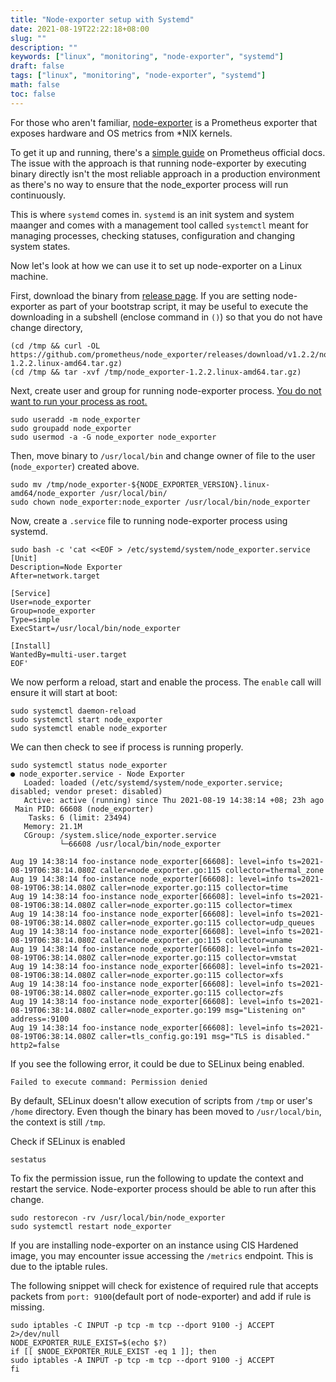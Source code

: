 ```yaml
---
title: "Node-exporter setup with Systemd"
date: 2021-08-19T22:22:18+08:00
slug: ""
description: ""
keywords: ["linux", "monitoring", "node-exporter", "systemd"]
draft: false
tags: ["linux", "monitoring", "node-exporter", "systemd"]
math: false
toc: false
---
```


For those who aren't familiar, [node-exporter](https://github.com/prometheus/node_exporter) is a Prometheus exporter that exposes hardware and OS metrics from *NIX kernels.

To get it up and running, there's a [simple guide](https://prometheus.io/docs/guides/node-exporter/) on Prometheus official docs. The issue with the approach is that running node-exporter by executing binary directly isn't the most reliable approach in a production environment as there's no way to ensure that the node_exporter process will run continuously.

This is where `systemd` comes in. `systemd` is an init system and system maanger and comes with a management tool called `systemctl` meant for managing processes, checking statuses, configuration and changing system states.

Now let's look at how we can use it to set up node-exporter on a Linux machine.

First, download the binary from [release page](https://github.com/prometheus/node_exporter). If you are setting node-exporter as part of your bootstrap script, it may be useful to execute the downloading in a subshell (enclose command in `()`) so that you do not have change directory,

```shell
(cd /tmp && curl -OL https://github.com/prometheus/node_exporter/releases/download/v1.2.2/node_exporter-1.2.2.linux-amd64.tar.gz)
(cd /tmp && tar -xvf /tmp/node_exporter-1.2.2.linux-amd64.tar.gz)
```

Next, create user and group for running node-exporter process. [<u>You do not want to run your process as root.</u>](https://unix.stackexchange.com/questions/52268/why-is-it-a-bad-idea-to-run-as-root)

```shell
sudo useradd -m node_exporter
sudo groupadd node_exporter
sudo usermod -a -G node_exporter node_exporter
```

Then, move binary to `/usr/local/bin` and change owner of file to the user (`node_exporter`) created above.
```shell
sudo mv /tmp/node_exporter-${NODE_EXPORTER_VERSION}.linux-amd64/node_exporter /usr/local/bin/
sudo chown node_exporter:node_exporter /usr/local/bin/node_exporter
``` 

Now, create a `.service` file to running node-exporter process using systemd.
```shell
sudo bash -c 'cat <<EOF > /etc/systemd/system/node_exporter.service
[Unit]
Description=Node Exporter
After=network.target

[Service]
User=node_exporter
Group=node_exporter
Type=simple
ExecStart=/usr/local/bin/node_exporter

[Install]
WantedBy=multi-user.target
EOF'
```

We now perform a reload, start and enable the process. The `enable` call will ensure it will start at boot:
```shell
sudo systemctl daemon-reload
sudo systemctl start node_exporter
sudo systemctl enable node_exporter
```

We can then check to see if process is running properly.
```shell
sudo systemctl status node_exporter
● node_exporter.service - Node Exporter
   Loaded: loaded (/etc/systemd/system/node_exporter.service; disabled; vendor preset: disabled)
   Active: active (running) since Thu 2021-08-19 14:38:14 +08; 23h ago
 Main PID: 66608 (node_exporter)
    Tasks: 6 (limit: 23494)
   Memory: 21.1M
   CGroup: /system.slice/node_exporter.service
           └─66608 /usr/local/bin/node_exporter

Aug 19 14:38:14 foo-instance node_exporter[66608]: level=info ts=2021-08-19T06:38:14.080Z caller=node_exporter.go:115 collector=thermal_zone
Aug 19 14:38:14 foo-instance node_exporter[66608]: level=info ts=2021-08-19T06:38:14.080Z caller=node_exporter.go:115 collector=time
Aug 19 14:38:14 foo-instance node_exporter[66608]: level=info ts=2021-08-19T06:38:14.080Z caller=node_exporter.go:115 collector=timex
Aug 19 14:38:14 foo-instance node_exporter[66608]: level=info ts=2021-08-19T06:38:14.080Z caller=node_exporter.go:115 collector=udp_queues
Aug 19 14:38:14 foo-instance node_exporter[66608]: level=info ts=2021-08-19T06:38:14.080Z caller=node_exporter.go:115 collector=uname
Aug 19 14:38:14 foo-instance node_exporter[66608]: level=info ts=2021-08-19T06:38:14.080Z caller=node_exporter.go:115 collector=vmstat
Aug 19 14:38:14 foo-instance node_exporter[66608]: level=info ts=2021-08-19T06:38:14.080Z caller=node_exporter.go:115 collector=xfs
Aug 19 14:38:14 foo-instance node_exporter[66608]: level=info ts=2021-08-19T06:38:14.080Z caller=node_exporter.go:115 collector=zfs
Aug 19 14:38:14 foo-instance node_exporter[66608]: level=info ts=2021-08-19T06:38:14.080Z caller=node_exporter.go:199 msg="Listening on" address=:9100
Aug 19 14:38:14 foo-instance node_exporter[66608]: level=info ts=2021-08-19T06:38:14.080Z caller=tls_config.go:191 msg="TLS is disabled." http2=false
```

If you see the following error, it could be due to SELinux being enabled.
```shell
Failed to execute command: Permission denied
```
By default, SELinux doesn't allow execution of scripts from `/tmp` or user's `/home` directory. Even though the binary has been moved to `/usr/local/bin`, the context is still `/tmp`.

Check if SELinux is enabled
```shell
sestatus
```

To fix the permission issue, run the following to update the context and restart the service. Node-exporter process should be able to run after this change.
```shell
sudo restorecon -rv /usr/local/bin/node_exporter
sudo systemctl restart node_exporter
```

If you are installing node-exporter on an instance using CIS Hardened image, you may encounter issue accessing the `/metrics` endpoint. This is due to the iptable rules.

The following snippet will check for existence of required rule that accepts packets from `port: 9100`(default port of node-exporter) and add if rule is missing.
```shell
sudo iptables -C INPUT -p tcp -m tcp --dport 9100 -j ACCEPT 2>/dev/null
NODE_EXPORTER_RULE_EXIST=$(echo $?)
if [[ $NODE_EXPORTER_RULE_EXIST -eq 1 ]]; then
sudo iptables -A INPUT -p tcp -m tcp --dport 9100 -j ACCEPT
fi
```


